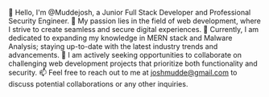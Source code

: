 👋 Hello, I'm @Muddejosh, a Junior Full Stack Developer and Professional Security Engineer.
👀 My passion lies in the field of web development, where I strive to create seamless and secure digital experiences.
🌱 Currently, I am dedicated to expanding my knowledge in MERN stack and Malware Analysis; staying up-to-date with the latest industry trends and advancements.
💞️ I am actively seeking opportunities to collaborate on challenging web development projects that prioritize both functionality and security.
📫 Feel free to reach out to me at joshmudde@gmail.com to discuss potential collaborations or any other inquiries.
<!---
Muddejosh/Muddejosh is a ✨ special ✨ repository because its `README.md` (this file) appears on your GitHub profile.
You can click the Preview link to take a look at your changes.
--->
